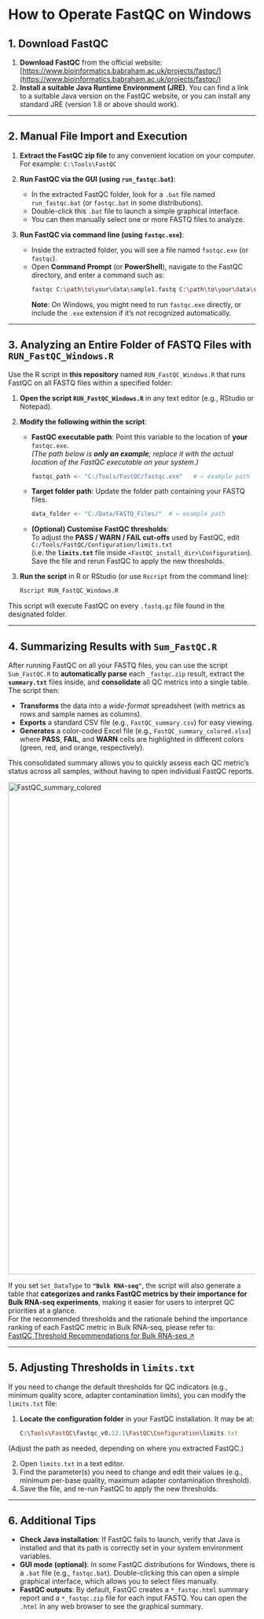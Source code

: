 # How to Operate FastQC on Windows

## 1. Download FastQC
1. **Download FastQC** from the official website:  
   [https://www.bioinformatics.babraham.ac.uk/projects/fastqc/](https://www.bioinformatics.babraham.ac.uk/projects/fastqc/)  
2. **Install a suitable Java Runtime Environment (JRE)**. You can find a link to a suitable Java version on the FastQC website, or you can install any standard JRE (version 1.8 or above should work).

---

## 2. Manual File Import and Execution
1. **Extract the FastQC zip file** to any convenient location on your computer.  
   For example: `C:\Tools\FastQC`

2. **Run FastQC via the GUI (using `run_fastqc.bat`)**:  
   - In the extracted FastQC folder, look for a `.bat` file named `run_fastqc.bat` (or `fastqc.bat` in some distributions).  
   - Double-click this `.bat` file to launch a simple graphical interface.  
   - You can then manually select one or more FASTQ files to analyze.

3. **Run FastQC via command line (using `fastqc.exe`)**:  
   - Inside the extracted folder, you will see a file named `fastqc.exe` (or `fastqc`).  
   - Open **Command Prompt** (or **PowerShell**), navigate to the FastQC directory, and enter a command such as:
     ```bash
     fastqc C:\path\to\your\data\sample1.fastq C:\path\to\your\data\sample2.fastq
     ```
     **Note**: On Windows, you might need to run `fastqc.exe` directly, or include the `.exe` extension if it’s not recognized automatically.

---

## 3. Analyzing an Entire Folder of FASTQ Files with `RUN_FastQC_Windows.R`
Use the R script in **this repository** named `RUN_FastQC_Windows.R` that runs FastQC on all FASTQ files within a specified folder:

1. **Open the script `RUN_FastQC_Windows.R`** in any text editor (e.g., RStudio or Notepad).

2. **Modify the following within the script**:
   - **FastQC executable path**: Point this variable to the location of **your** `fastqc.exe`.  
     *(The path below is **only an example**; replace it with the actual location of the FastQC executable on your system.)*
     ```r
     fastqc_path <- "C:/Tools/FastQC/fastqc.exe"   # ← example path
     ```

   - **Target folder path**: Update the folder path containing your FASTQ files.  
     ```r
     data_folder <- "C:/Data/FASTQ_Files/"  # ← example path
     ```

   - **(Optional) Customise FastQC thresholds**:  
     To adjust the **PASS / WARN / FAIL cut-offs** used by FastQC, edit  
     `C:/Tools/FastQC/Configuration/limits.txt`  
     (i.e. the **`limits.txt`** file inside `<FastQC_install_dir>\Configuration`).  
     Save the file and rerun FastQC to apply the new thresholds.
     

3. **Run the script** in R or RStudio (or use `Rscript` from the command line):
   ```bash
   Rscript RUN_FastQC_Windows.R

This script will execute FastQC on every `.fastq.gz` file found in the designated folder.

---

## 4. Summarizing Results with `Sum_FastQC.R`
After running FastQC on all your FASTQ files, you can use the script `Sum_FastQC.R` to **automatically parse** each `_fastqc.zip` result, extract the **`summary.txt`** files inside, and **consolidate** all QC metrics into a single table. The script then:

- **Transforms** the data into a *wide-format* spreadsheet (with metrics as rows and sample names as columns).  
- **Exports** a standard CSV file (e.g., `FastQC_summary.csv`) for easy viewing.  
- **Generates** a color-coded Excel file (e.g., `FastQC_summary_colored.xlsx`) where **PASS**, **FAIL**, and **WARN** cells are highlighted in different colors (green, red, and orange, respectively).  

This consolidated summary allows you to quickly assess each QC metric’s status across all samples, without having to open individual FastQC reports.

<img src="https://github.com/Charlene717/FastQC-on-Windows/blob/main/www/2025021705QRF_FastQC_summary_colored_Cut.png?raw=true" alt="FastQC_summary_colored" width="1000"/>

If you set `Set_DataType` to **`"Bulk RNA-seq"`**, the script will also generate a table that **categorizes and ranks FastQC metrics by their importance for Bulk RNA-seq experiments**, making it easier for users to interpret QC priorities at a glance.  
For the recommended thresholds and the rationale behind the importance ranking of each FastQC metric in Bulk RNA-seq, please refer to:  
[FastQC Threshold Recommendations for Bulk RNA-seq ↗][bulk]

---

## 5. Adjusting Thresholds in `limits.txt`
If you need to change the default thresholds for QC indicators (e.g., minimum quality score, adapter contamination limits), you can modify the `limits.txt` file:

1. **Locate the configuration folder** in your FastQC installation. It may be at:
   ```ruby
   C:\Tools\FastQC\fastqc_v0.12.1\FastQC\Configuration\limits.txt
(Adjust the path as needed, depending on where you extracted FastQC.)

2. Open `limits.txt` in a text editor.  
3. Find the parameter(s) you need to change and edit their values (e.g., minimum per-base quality, maximum adapter contamination threshold).  
4. Save the file, and re-run FastQC to apply the new thresholds.

---

## 6. Additional Tips
- **Check Java installation**: If FastQC fails to launch, verify that Java is installed and that its path is correctly set in your system environment variables.
- **GUI mode (optional)**: In some FastQC distributions for Windows, there is a `.bat` file (e.g., `fastqc.bat`). Double-clicking this can open a simple graphical interface, which allows you to select files manually.
- **FastQC outputs**: By default, FastQC creates a `*_fastqc.html` summary report and a `*_fastqc.zip` file for each input FASTQ. You can open the `.html` in any web browser to see the graphical summary.

<!-- ------ 連結集中放在文末 ------ -->
[bulk]: https://github.com/Charlene717/FastQC-on-Windows/blob/main/Introduction%20of%20fastqc/FastQC%20Threshold%20Recommendations%20for%20Bulk%20RNA-seq.md

